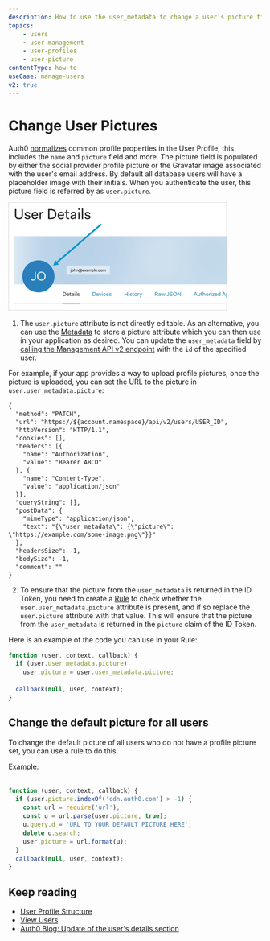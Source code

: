 ```yaml
---
description: How to use the user_metadata to change a user's picture field and how to change the default picture for all users.
topics:
    - users
    - user-management
    - user-profiles
    - user-picture
contentType: how-to
useCase: manage-users
v2: true
---
```


# Change User Pictures

Auth0 [normalizes](/users/normalized) common profile properties in the User Profile, this includes the `name` and `picture` field and more. The picture field is populated by either the social provider profile picture or the Gravatar image associated with the user's email address. By default all database users will have a placeholder image with their initials. When you authenticate the user, this picture field is referred by as `user.picture`.

![User Picture](/media/articles/user-profile/user-picture.png)

1. The `user.picture` attribute is not directly editable. As an alternative, you can use the [Metadata](/users/concepts/overview-metadata) to store a picture attribute which you can then use in your application as desired. You can update the `user_metadata` field by [calling the Management API v2 endpoint](/api/management/v2#!/Users/patch_users_by_id) with the `id` of the specified user.

For example, if your app provides a way to upload profile pictures, once the picture is uploaded, you can set the URL to the picture in `user.user_metadata.picture`:

```har
{
  "method": "PATCH",
  "url": "https://${account.namespace}/api/v2/users/USER_ID",
  "httpVersion": "HTTP/1.1",
  "cookies": [],
  "headers": [{
    "name": "Authorization",
    "value": "Bearer ABCD"
  }, {
    "name": "Content-Type",
    "value": "application/json"
  }],
  "queryString": [],
  "postData": {
    "mimeType": "application/json",
    "text": "{\"user_metadata\": {\"picture\": \"https://example.com/some-image.png\"}}"
  },
  "headersSize": -1,
  "bodySize": -1,
  "comment": ""
}
```

2. To ensure that the picture from the `user_metadata` is returned in the ID Token, you need to create a [Rule](/rules) to check whether the `user.user_metadata.picture` attribute is present, and if so replace the `user.picture` attribute with that value. This will ensure that the picture from the `user_metadata` is returned in the `picture` claim of the ID Token.

Here is an example of the code you can use in your Rule:

```js
function (user, context, callback) {
  if (user.user_metadata.picture)
    user.picture = user.user_metadata.picture;

  callback(null, user, context);
}
```

## Change the default picture for all users

To change the default picture of all users who do not have a profile picture set, you can use a rule to do this.

Example:

```js

function (user, context, callback) {
  if (user.picture.indexOf('cdn.auth0.com') > -1) {
    const url = require('url');
    const u = url.parse(user.picture, true);
    u.query.d = 'URL_TO_YOUR_DEFAULT_PICTURE_HERE';
    delete u.search;
    user.picture = url.format(u);
  }
  callback(null, user, context);
}

```

## Keep reading

- [User Profile Structure](/users/references/user-profile-structure)
- [View Users](/users/guides/view-users)
- [Auth0 Blog: Update of the user's details section](https://auth0.com/blog/update-of-the-user-details-section/)
